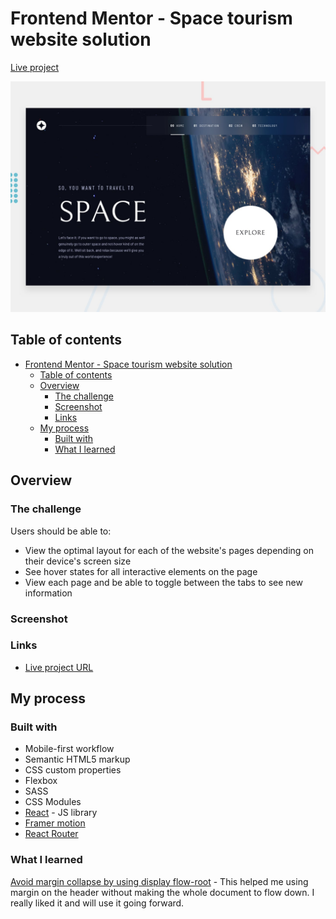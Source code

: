 # Frontend Mentor - Space tourism website solution

[Live project](https://space-tourism-isaac.netlify.app)

![Project Preview](./public/assets/preview.jpg)

## Table of contents

- [Frontend Mentor - Space tourism website solution](#frontend-mentor---space-tourism-website-solution)
  - [Table of contents](#table-of-contents)
  - [Overview](#overview)
    - [The challenge](#the-challenge)
    - [Screenshot](#screenshot)
    - [Links](#links)
  - [My process](#my-process)
    - [Built with](#built-with)
    - [What I learned](#what-i-learned)

## Overview

### The challenge

Users should be able to:

- View the optimal layout for each of the website's pages depending on their device's screen size
- See hover states for all interactive elements on the page
- View each page and be able to toggle between the tabs to see new information

### Screenshot

<!-- ![Moile](./screenshot.jpg) -->

### Links

- [Live project URL](https://space-tourism-isaac.netlify.app)

## My process

### Built with

- Mobile-first workflow
- Semantic HTML5 markup
- CSS custom properties
- Flexbox
- SASS
- CSS Modules
- [React](https://reactjs.org/) - JS library
- [Framer motion](https://www.framer.com/docs/)
- [React Router](https://reactrouterdotcom.fly.dev/docs/en/v6)

### What I learned

 [Avoid margin collapse by using display flow-root](https://developer.mozilla.org/en-US/docs/Web/Guide/CSS/Block_formatting_context#:~:text=Copy%20to%20Clipboard-,Exclude%20external%20floats,-In%20the%20following) - This helped me using margin on the header without making the whole document to flow down. I really liked it and will use it going forward.
